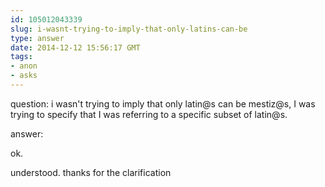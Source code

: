 ```yaml
---
id: 105012043339
slug: i-wasnt-trying-to-imply-that-only-latins-can-be
type: answer
date: 2014-12-12 15:56:17 GMT
tags:
- anon
- asks
---
```

question: i wasn't trying to imply that only latin@s can be mestiz@s, I was trying to specify that I was referring to a specific subset of latin@s.

answer: <p>ok.</p>
<p>understood. thanks for the clarification</p>